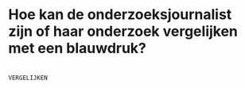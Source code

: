 # Hoe kan de onderzoeksjournalist zijn of haar onderzoek vergelijken met een blauwdruk?
<br>`VERGELIJKEN`